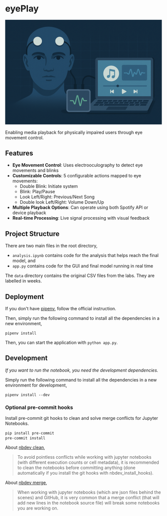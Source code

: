# eyePlay

![Main](assets/main.png)

Enabling media playback for physically impaired users through eye movement
control.

## Features

- **Eye Movement Control**: Uses electrooculography to detect eye movements and
  blinks
- **Customizable Controls**: 5 configurable actions mapped to eye movements:
  - Double Blink: Initiate system
  - Blink: Play/Pause
  - Look Left/Right: Previous/Next Song
  - Double look Left/Right: Volume Down/Up
- **Multiple Playback Options**: Can operate using both Spotify API or device
  playback
- **Real-time Processing**: Live signal processing with visual feedback

## Project Structure

There are two main files in the root directory,

- `analysis.ipynb` contains code for the analysis that helps reach the final
  model, and
- `app.py` contains code for the GUI and final model running in real time

The `data` directory contains the original CSV files from the labs. They are
labelled in weeks.

## Deployment

If you don't have [pipenv], follow the official instruction.

Then, simply run the following command to install all the dependencies in a new
environment,

```
pipenv install
```

Then, you can start the application with `python app.py`.

## Development

_If you want to run the notebook, you need the development dependencies._

Simply run the following command to install all the dependencies in a new
environment for development,

```
pipenv install --dev
```

### Optional pre-commit hooks

Install pre-commit git hooks to clean and solve merge conflicts for Jupyter
Notebooks.

```
pip install pre-commit
pre-commit install
```

About [nbdev clean],

> To avoid pointless conflicts while working with jupyter notebooks (with
> different execution counts or cell metadata), it is recommended to clean the
> notebooks before committing anything (done automatically if you install the
> git hooks with nbdev_install_hooks).

About [nbdev merge],

> When working with jupyter notebooks (which are json files behind the scenes)
> and GitHub, it is very common that a merge conflict (that will add new lines
> in the notebook source file) will break some notebooks you are working on.

[pipenv]: https://pipenv.pypa.io/en/latest/
[nbdev clean]: https://nbdev.fast.ai/api/clean.html
[nbdev merge]: https://nbdev.fast.ai/api/merge.html
